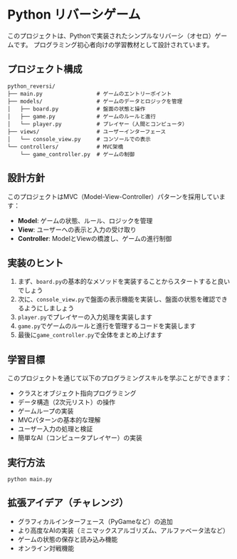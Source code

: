 # Python リバーシゲーム

このプロジェクトは、Pythonで実装されたシンプルなリバーシ（オセロ）ゲームです。
プログラミング初心者向けの学習教材として設計されています。

## プロジェクト構成

```
python_reversi/
├── main.py                 # ゲームのエントリーポイント
├── models/                 # ゲームのデータとロジックを管理
│   ├── board.py            # 盤面の状態と操作
│   ├── game.py             # ゲームのルールと進行
│   └── player.py           # プレイヤー（人間とコンピュータ）
├── views/                  # ユーザーインターフェース
│   └── console_view.py     # コンソールでの表示
└── controllers/            # MVC架橋
    └── game_controller.py  # ゲームの制御
```

## 設計方針

このプロジェクトはMVC（Model-View-Controller）パターンを採用しています：

- **Model**: ゲームの状態、ルール、ロジックを管理
- **View**: ユーザーへの表示と入力の受け取り
- **Controller**: ModelとViewの橋渡し、ゲームの進行制御

## 実装のヒント

1. まず、`board.py`の基本的なメソッドを実装することからスタートすると良いでしょう
2. 次に、`console_view.py`で盤面の表示機能を実装し、盤面の状態を確認できるようにしましょう
3. `player.py`でプレイヤーの入力処理を実装します
4. `game.py`でゲームのルールと進行を管理するコードを実装します
5. 最後に`game_controller.py`で全体をまとめ上げます

## 学習目標

このプロジェクトを通じて以下のプログラミングスキルを学ぶことができます：

- クラスとオブジェクト指向プログラミング
- データ構造（2次元リスト）の操作
- ゲームループの実装
- MVCパターンの基本的な理解
- ユーザー入力の処理と検証
- 簡単なAI（コンピュータプレイヤー）の実装

## 実行方法

```
python main.py
```

## 拡張アイデア（チャレンジ）

- グラフィカルインターフェース（PyGameなど）の追加
- より高度なAIの実装（ミニマックスアルゴリズム、アルファベータ法など）
- ゲームの状態の保存と読み込み機能
- オンライン対戦機能
